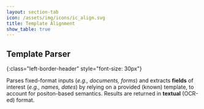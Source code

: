 ```yaml
---
layout: section-tab
icon: /assets/img/icons/ic_align.svg
title: Template Alignment
show_table: true
---
```


## Template Parser
{:class="left-border-header" style="font-size: 30px"}

Parses fixed-format inputs (*e.g., documents, forms*) and extracts **fields** of interest (*e.g., names, dates*) by relying on a provided (known) template, to account for positon-based semantics. 
Results are returned in **textual** (OCR-ed) format.
 



